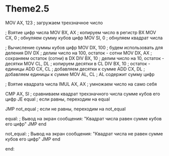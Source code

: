 # Theme2.5
MOV AX, 123 ; загружаем трехзначное число

; Взятие цифр числа
MOV BX, AX ; копируем число в регистр BX
MOV CX, 0 ; обнуляем сумму кубов цифр
MOV SI, 0 ; обнуляем квадрат числа

; Вычисление суммы кубов цифр
MOV DX, 100 ; будем использовать для деления
DIV DX ; делим число на 100, остаток - сотни
MOV DX, AX ; сохраняем остаток (сотни) в DX
DIV BX, 10 ; делим число на 10, остаток - десятки
MOV CL, DL ; копируем десятки в CL
DIV BX, 10 ; остаток - единицы
ADD CX, CL ; добавляем десятки к сумме
ADD CX, DL ; добавляем единицы к сумме
MOV AL, CL ; AL содержит сумму цифр

; Взятие квадрата числа
IMUL AX, AX ; умножаем число на само себя

CMP AX, SI ; сравниваем квадрат трехзначного числа сумме кубов его цифр
JE equal ; если равны, переходим на equal

JMP not_equal ; если не равны, переходим на not_equal

equal:
; Вывод на экран сообщения: "Квадрат числа равен сумме кубов его цифр"
JMP end

not_equal:
; Вывод на экран сообщения: "Квадрат числа не равен сумме кубов его цифр"
JMP end

end:
